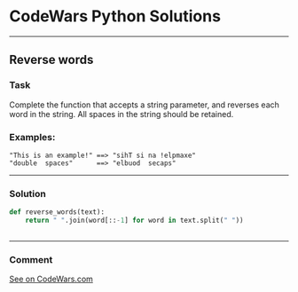 # CodeWars Python Solutions

---

## Reverse words



### Task
Complete the function that accepts a string parameter, and reverses each word in the string. All spaces in the string should be retained.

### Examples:

```
"This is an example!" ==> "sihT si na !elpmaxe"
"double  spaces"      ==> "elbuod  secaps"
```

---


### Solution


```python
def reverse_words(text):
    return " ".join(word[::-1] for word in text.split(" "))
        
```

---
### Comment


[See on CodeWars.com](https://www.codewars.com/users/ITRonin)
